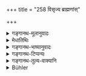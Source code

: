 +++
title = "258 विसृज्य ब्राह्मणांस्"

+++

<details><summary>गङ्गानथ-मूलानुवादः</summary>

Having dismissed those Brāhmaṇas, he, with collected mind, controlled in speech and pure, turning towards the southern quarter, shall beg these boons of his ancestors.—(258)
</details>

<details><summary>मेधातिथिः</summary>

प्रासङ्गिकः पूर्वश्लोकः । इदानीं प्रकृतशेषम् एवाह । **विसर्ज्या**नुज्ञाय यथासुखविहारे । **ब्राह्मणांस् तान्** प्रभुक्तवतः । अनन्तरं **दक्षिणां दिशम्** ईक्षमाण **इमान् वरान्** अभिलषितार्थान् **पितॄन् याचेत** स्वपितॄन् प्रार्थयेत् । स्वपितॄन् ध्यायन् "युष्मासु प्रसन्नेष्व् इदं नः संपद्यताम्" इत्य् एवं याचितव्यम् ॥ ३.२४८ ॥

_के पुनस् ते वरा याचितव्या इत्य् अत आह ।_
</details>

<details><summary>गङ्गानथ-भाष्यानुवादः</summary>

The preceding verse was only by the way; the present verse takes up the
thread of the context.

‘*Dismissed*’—having permitted them to go wherever they please.

‘*Those Brāhmaṇas*’—who have dined.

After this, looking towards the southern direction, he should
‘*beg*’—ask for—the following ‘*boom*’—desirable things —‘*of his
ancestors*;’ thinking all the time of his ancestors. He should beg—with
such words as—‘may this and this be mine after you have been
satisfied.’—(258)

The next verse describes what the boons are that should he begged.
</details>

<details><summary>गङ्गानथ-टिप्पन्यः</summary>

The second half of this verse is quoted in *Smṛtitattva* (p. 183), which
adds the following notes:—Vācaspati Miśra has explained this to mean
that ‘though actually facing the East, the man should, *in thought* face
the South’; but this is not right; as Gobhila has distinctly laid down
that the man should be actually facing the South.—Nor is there any
reason for taking the words of Manu in that sense; it is for this reason
that the commentators have explained the phrase ‘*dakṣiṇām
diśamākāṅkṣan*’ as ‘looking towards the South’.

The verse is quoted in *Śrāddhakriyākaumudī* (p. 207), which has the
following notes:—‘facing the East but looking sideways towards the
South’; Kullūka has explained ‘*ākāṅkṣan*’ as *looking towards*; but
such is not the meaning of the word;—and in *Hemādri* (Śrāddha, p.
1483), which explains the meaning as—‘Dismissing them, to go their way,
rising and following them and bringing them to the place for washing the
feet, and then looking towards the South, should ask for the desired
boons.’
</details>

<details><summary>गङ्गानथ-तुल्य-वाक्यानि</summary>

**(verses 3.258-259)  
**

*Viṣṇu* (73.27-30).—‘Pronouncing the name and the gotra, he shall offer
the *imperishable water*; then he shall address the words—*Viśvedevāḥ
priyantam*—to those facing the east; and then with joined hands and mind
calm and concentrated on them, he shall beg for the following
blessings—(Manu, 259 and the following) May we have much food! May we
have guests! May there be persons to beg from us! May we not beg of any
one!.’

*Yājñavalkya* (1.246).—\[Reproduces Manu 259.\]
</details>

<details><summary>Bühler</summary>

258	Having dismissed the (invited) Brahmanas, let him, with a concentrated mind, silent and pure, look towards the south and ask these blessings of the manes:
</details>
